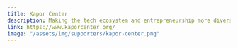 ```yaml
---
title: Kapor Center
description: Making the tech ecosystem and entrepreneurship more diverse, inclusive, and impactful
link: https://www.kaporcenter.org/
image: "/assets/img/supporters/kapor-center.png"
---
```

